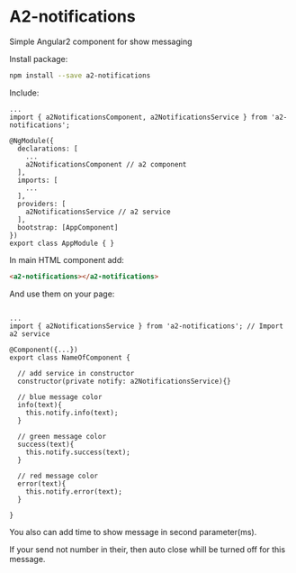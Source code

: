 # A2-notifications

Simple Angular2 component for show messaging


Install package:
```bash
npm install --save a2-notifications
```

Include:
```javascrypt
...
import { a2NotificationsComponent, a2NotificationsService } from 'a2-notifications';

@NgModule({
  declarations: [
    ...
    a2NotificationsComponent // a2 component
  ],
  imports: [
    ...
  ],
  providers: [
    a2NotificationsService // a2 service
  ],
  bootstrap: [AppComponent]
})
export class AppModule { }
```

In main HTML component add:

```html 
<a2-notifications></a2-notifications>
```


And use them on your page:
```javascrypt

...
import { a2NotificationsService } from 'a2-notifications'; // Import a2 service

@Component({...})
export class NameOfComponent {

  // add service in constructor
  constructor(private notify: a2NotificationsService){}

  // blue message color
  info(text){
    this.notify.info(text);
  }

  // green message color
  success(text){
    this.notify.success(text);
  }

  // red message color
  error(text){
    this.notify.error(text);
  }

}
```

You also can add time to show message in second parameter(ms).

If your send not number in their, then auto close whill be turned off for this message.